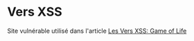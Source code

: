 # Vers XSS
Site vulnérable utilisé dans l'article [Les Vers XSS: Game of Life](http://www.dailysecurity.fr/les-vers-xss/ "DailySecurity Vers XSS")
